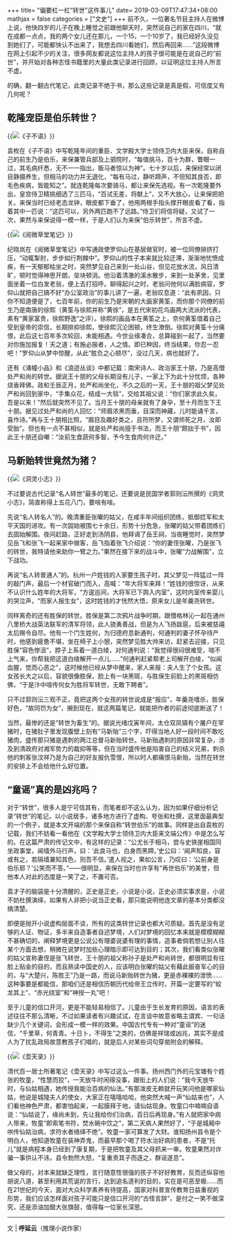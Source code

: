 +++
title= "偏要杠一杠“转世”这件事儿"
date= 2019-03-09T17:47:34+08:00
mathjax = false
categories = ["文史"]
+++
前不久，一位著名节目主持人在微博上说，他快四岁的儿子在晚上睡觉之前跟他聊天时，突然说自己的家在四川，“就在成都一点点，我的两个女儿还在那儿，一个15，一个10岁了，我已经好久没见到她们了，可能都快认不出来了，我想去四川看她们，然后再回来……”这段微博在网上引起不少的关注，很多网友都说这位主持人的孩子很可能是在说自己的“前世”，并开始对各种志怪书籍里的大量此类记录进行回顾，以证明这位主持人所言不虚。

的确，翻一翻古代笔记，此类记录不绝于书，那么这些记录是真是假，可信度又有几何呢？

## 乾隆宠臣是伯乐转世？

{{<img src="https://ian2.oss-cn-hangzhou.aliyuncs.com/clt6/20190309175721.png" alt="《子不语》">}}

袁枚在《子不语》中写乾隆年间的重臣、文学殿大学士领侍卫内大臣来保，自称自己的前生乃是伯乐，来保兼管兵部及上驷院时，“每值挑马，百十为群，瞥眼一过，其毛病纤悉，无不一一指出，贩马者惊以为神”。七十岁以后，来保经常以闭目静摄养生，但相马的功力并无退化，“每有马过，静听蹄声，不但知其良否，即毛色疾病，皆能知之”。就连乾隆每次要骑马，都让来保先选视。有一次乾隆要外出，皇宫侍卫精挑细选了三匹马，“百试无差，将献上”，又不大放心，让来保把把关。来保当时已经老态龙钟，眼皮都下垂了，他用两根手指头撑开眼皮看了看，指着其中一匹说：“这匹可以，另外两匹跑不了远路。”侍卫们将信将疑，又试了一次，果然与来保说得一模一样，于是人们认为来保“伯乐转世”，所言不虚。

{{<img src="https://ian2.oss-cn-hangzhou.aliyuncs.com/clt6/20190309175747.png" alt="《阅微草堂笔记》">}}

纪晓岚在《阅微草堂笔记》中写通政使罗仰山在基层做官时，被一位同僚排挤打压，“动辄掣肘，步步如行荆棘中”。罗仰山的性子本来就比较迂滞，渐渐地忧愤成疾，有一天郁郁枯坐之时，突然梦见自己来到一处山谷，但见花放水流，风日清旷，顿时觉得神思开朗，垒块顿消。他沿着清澈的溪水散步，来到一处茅舍，见里面坐着一位白发老翁，便上去打招呼。聊得起兴之时，老翁问他何以满脸病容，罗仰山就把自己搞不好“办公室政治”的事儿讲了一遍，老翁叹息道：“此有夙因，只你不知道便是了，七百年前，你的前生乃是宋朝的大画家黄筌，而你那个同僚的前生乃是南唐的徐熙（黄筌与徐熙并称“黄徐”，是五代宋初花鸟画两大流派的代表，素有“黄家富贵，徐熙野逸“之评）。徐熙的画品本在黄筌之上，奈何黄筌借着自己受到皇帝的崇信，长期排抑徐熙，使徐熙沉沦困顿，终生潦倒。徐熙对黄筌十分痛恨，此后这七百年多次轮回，未能相遇。今世业缘凑合，总算碰到一起了，当然要对你施加报复！天之道；有施必报者，人之情。即已种因，终当结果，你忍一忍吧！”罗仰山从梦中惊醒，从此“胜负之心顿尽”，没过几天，病也就好了。

还有《涌幢小品》和《浪迹丛谈》中都记载：南宋诗人、政治家王十朋，乃是高僧处严和尚的转世。据说王十朋的父母长期没有儿子，一家上下为此十分忧烦，各种烧香拜佛。政和壬辰正月，处严和尚坐化，不久之后的一天，王十朋的祖父梦见处严和尚回到家中，“手集众花，结成一大毯”，交给其祖父说：“你们家求此久矣，吾是以来！”然后就突然不见了。当月王十朋的母亲就有了身孕，至十月而生下王十朋。据见过处严和尚的人回忆：“师眉浓黑而垂，目深而神藏，儿时能诵千言，喜作诗。”再与王十朋相比照，“眉目及趣好类之，且符所梦，又谓师死之月，汝即受胎”。但也有一点不甚相似，就是处严和尚擅于书法，而王十朋“颇拙于书”，因此王十朋还自嘲：“汝前生食蔬何多智，予今生食肉何许迂。”

## 马新贻转世竟然为猪？

{{<img src="https://ian2.oss-cn-hangzhou.aliyuncs.com/clt6/20190309175822.png" alt="《洞灵小志》">}}

不过要说古代记录“名人转世”最多的笔记，还要说是民国学者郭则沄所撰的《洞灵小志》，简直称得上五花八门，要啥有啥。

先说“名人转名人”的。晚清重臣张曜的姑父，在咸丰年间组织团练，抵御捻军和太平天国的进攻。有一次固始被围七十余日，形势十分危急，张曜的姑父带着团练们去固始解围。夜间赶路，正好走到汤阴县，他拜谒了岳王祠，当夜睡觉时，突然梦见岳飞和张飞一起来家中做客，岳飞指着张飞介绍说：“你的妻侄张曜，乃是张飞的转世，我特请他来助你一臂之力。”果然在接下来的战斗中，张曜“力战解围”，立下战功。

再说“名人转普通人”的。杭州一户姓钱的人家要生孩子时，其父梦见一阵猛过一阵的敲门声，最后一个材官破门而入，高喊：“年大将军来拜！”姓钱的很惊讶，从来不认识什么姓年的大将军，“方逡巡间，大将军已下舆入内室”，这时内室传来婴儿的哭泣声，“而家人报生女”，这时姓钱的才恍然大悟，原来女儿是年羹尧转世。

同样离奇的还有胜保的转世。胜保是第二次鸦片战争时期，跟僧格林沁一起在通州八里桥大战英法联军的清军将领，此人骁勇善战，但是为人飞扬跋扈，后来被慈禧太后赐令自尽。他有一个门生姓何，为归德府息新通判，何通判的妻子怀孕待产时，他感到疲惫不堪，坐在椅子上小憩，突然梦见胜大帅来访，赶紧去迎接，只见胜保“容色惨沮”，脖子上系着一道白绫，对何通判说：“我觉得很闷很难受，喘不上气来，你帮我把这道白绫解开一点儿……”何通判赶紧帮老上司解开白绫，“似闻血腥，觉而心恶之”，这时候他已经从梦中醒来，家人来报：夫人生了个女孩。这女孩长大之以后，容貌很像胜保，脸上有一块黑斑，与胜保生前脸上的黑斑相仿佛，“于是汴中喧传何女为胜将军转世，无敢下聘者”。

只不过郭则沄三观不正，竟把这两个女孩的转世说成是“报应”，年羹尧嗜杀，胜保好色，“故同罚为女”，搁到现在，就这两篇笔记，就能把作者的前途彻底断送了！

当然，最惨的还是“转世为畜生”的。据说光绪戊寅年间，太仓双凤镇有个屠户在宰猪时，在猪肚子里发现腹壁上刻有“马新贻”三个字，吓得当地人好一段时间不敢吃猪肉，盛传那只猪是遇刺的两江总督马新贻转世。马新贻遇刺的原因非常复杂，涉及到清政府对湘军势力的裁抑等等，但在当时盛传他是陷害自己的结义兄弟，刺杀他的刺客张汶祥乃是为自己的好友报仇雪恨，所以时人都痛恨马新贻，当然在转世的安排上不会给他什么好位置。

## “童谣”真的是凶兆吗？

对于“转世”，很多人是宁可信其有，而笔者却不这么认为，因为如果仔细分析记录“转世”的笔记，以小说居多，诸多地方进行了虚构、夸张和杜撰，这里面最典型的一个例子，就是本文开端的那个来保自称“转世伯乐”的故事。同样是出自袁枚的记载，我们不妨看一看他在《文学殿大学士领侍卫内大臣来文端公传》中是怎么写的。在这篇严肃的传记文中，有这样的记录：“公尤长于相马，尝与史铁崖相国同坐政事堂，闻墙外马行声，曰：‘此良马也，白身而黑蹄。’史公曰：‘闻声知良，容或有之，若隔墙兼知其色，则吾不信。’遣人视之，果如公言，乃叹曰：‘公前身是伯乐耶？’公笑而不答。”——很明显，来保在当时也许享有“再世伯乐”的美誉，但他本人对此的态度是一笑了之，不置可否。

袁才子的脑袋是十分清醒的，正史是正史，小说是小说，正史必须实事求是，小说不妨杜撰演绎，如果有人非把小说当正史看，那只能说明他连文章的基本分类都没搞清楚。

即便是抛开小说虚构层面不谈，所有的这类转世记录也都大可质疑。首先是没有足够的人证、物证，多半来自造事者自述梦境，人们对梦境的回忆本来就是模模糊糊不甚确切的，阐释梦境更是公说公有理婆说婆有理的事情，造事者倘若想让别人往某个方面去想，稍微在说梦时加些心理暗示即可达到目的；其次，我们看类似张曜的姑父宣称妻侄是张飞转世，王十朋的祖父称孙子是处严和尚转世，都很明显有往脸上贴金的目的，而且熟读中国史的人，应该明白张曜的姑父有藉此振奋军心的目的，与“大楚兴，陈胜王”乃是一路，而说马新贻转世为猪，更是赤裸裸的泄愤……这种事要是都能信，那咱们还是相信历朝历代给帝王立传时，开篇一定要写的“蛟龙其上”、“赤光绕室”和“神授一丸”吧！

至于儿童的信口开河，更是不能轻易相信了。儿童由于生长发育的原因，语言的表述往往不那么清晰，不过如果读者有兴趣试试，在言谈中故意省略主谓宾、一句话缺少几个关键词，会形成一模一样的效果。中国古代专有一种对“童谣”的迷信，“千里草，何青青。十日卜，不得生”之类的，仿佛是祥瑞或凶兆，其实不是成人为了扰乱政局故意教孩子们唱的，就是后人对某些词句穿凿附会的解释。

{{<img src="https://ian2.oss-cn-hangzhou.aliyuncs.com/clt6/20190309175909.png" alt="《壶天录》">}}

清代百一居士所著笔记《壶天录》中写过这么一件事。扬州西门外的元宝塘有个姓张的牧童，“性慧而狡”，一天放牛时闲得没事，跟街上的人们说：“我今天放牛时，与仙姑相遇，她传授我能治百病的仙法。”有那泼皮无赖就开玩笑问他是哪家仙姑，他说是城隍夫人的使女，大家正在嘻嘻哈哈，他突然大喊一声“仙姑来也”，人们看他神色严肃，都害怕起来，一起膜拜于地，请仙姑现身。牧童口中喃喃自语说：“仙姑说了，缘尚未到，先让我给你们治病，百日后再现身。”有人就把家中病人带来，牧童“即索笔书符，焚水碗中饮之”，第二天病人果然好了，“于是城厢中哄传仙姑治病，求符水者络绎不绝”。牧童一家可算发了大财。谁知扬州县令是个明白人，他知道牧童在装神弄鬼，而最早那个喝了符水治好病的患者，不是“托儿”就是病程本身已经到了康复期，于是把牧童及其父母抓来一审。牧童果然对诈骗一事供认不讳，县令勃然大怒，“复重责其子而逐之，群谣遂息”。

做父母的，对本来就缺乏理性，言行随意性很强的孩子不好好教育，反而还纵容他胡说八道，甚至利用其荒诞的言行，达到追名逐利的目的，实在是可恶至极……而在21世纪的今天，面对大众科学素养有待提高，国家对科普宣传教育日益重视的形势，我们应该怎样面对孩子可能只是信口开河的“古怪言辞”，是付之一笑不做深究，还是添油加醋大张旗鼓，值得每一位家长深思。

---
文 | **呼延云**（推理小说作家）
